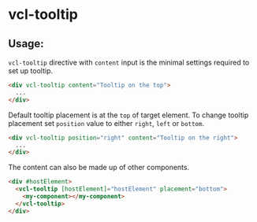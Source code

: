 # vcl-tooltip

## Usage:
`vcl-tooltip` directive with `content` input is the minimal settings required to set up tooltip.
```html
<div vcl-tooltip content="Tooltip on the top">
  ...
</div>
```
Default tooltip placement is at the `top` of target element. To change tooltip placement set `position` value to either `right`, `left` or `bottom`.
```html
<div vcl-tooltip position="right" content="Tooltip on the right">
  ...
</div>
```

The content can also be made up of other components.
```html
<div #hostElement>
  <vcl-tooltip [hostElement]="hostElement" placement="bottom">
    <my-component></my-component>
  </vcl-tooltip>
</div>
```
